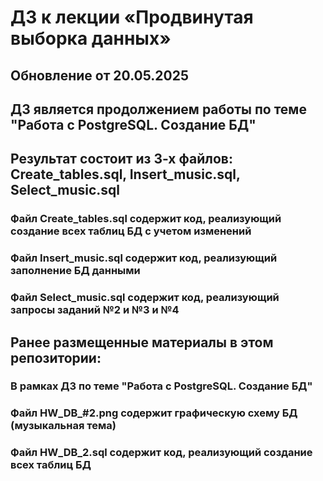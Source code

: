 # ДЗ к лекции «Продвинутая выборка данных»
## Обновление от 20.05.2025
## ДЗ является продолжением работы по теме "Работа с PostgreSQL. Создание БД"
## Результат состоит из 3-х файлов: Create_tables.sql, Insert_music.sql, Select_music.sql
### Файл Create_tables.sql содержит код, реализующий создание всех таблиц БД с учетом изменений
### Файл Insert_music.sql содержит код, реализующий заполнение БД данными
### Файл Select_music.sql содержит код, реализующий запросы заданий №2 и №3 и №4

## Ранее размещенные материалы в этом репозитории:
### В рамках ДЗ по теме "Работа с PostgreSQL. Создание БД"
### Файл HW_DB_#2.png содержит графическую схему БД (музыкальная тема)
### Файл HW_DB_2.sql содержит код, реализующий создание всех таблиц БД
